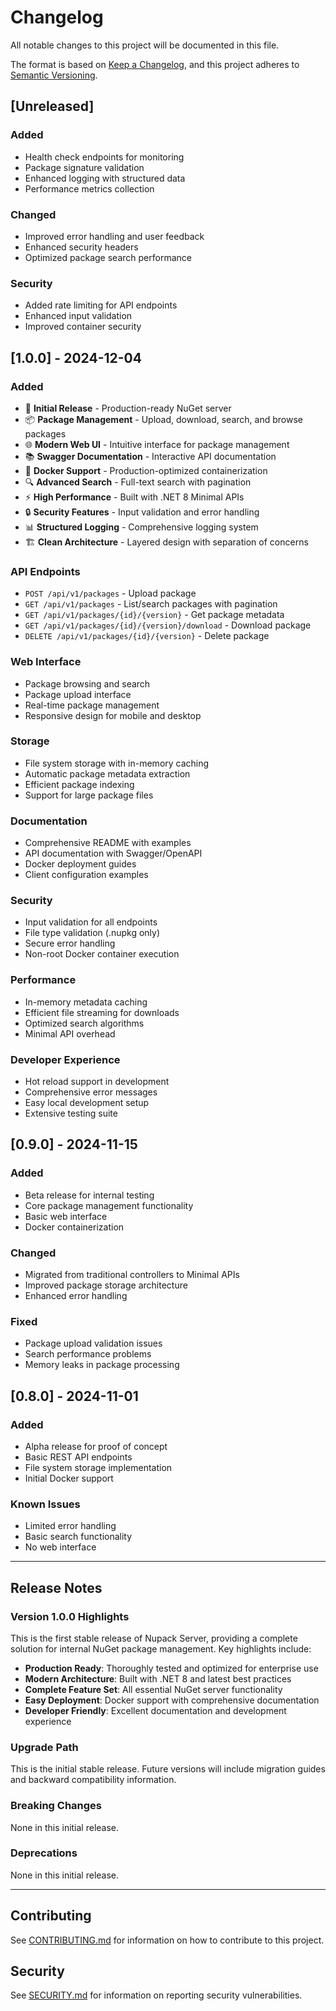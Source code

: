 # Changelog

All notable changes to this project will be documented in this file.

The format is based on [Keep a Changelog](https://keepachangelog.com/en/1.0.0/),
and this project adheres to [Semantic Versioning](https://semver.org/spec/v2.0.0.html).

## [Unreleased]

### Added
- Health check endpoints for monitoring
- Package signature validation
- Enhanced logging with structured data
- Performance metrics collection

### Changed
- Improved error handling and user feedback
- Enhanced security headers
- Optimized package search performance

### Security
- Added rate limiting for API endpoints
- Enhanced input validation
- Improved container security

## [1.0.0] - 2024-12-04

### Added
- 🚀 **Initial Release** - Production-ready NuGet server
- 📦 **Package Management** - Upload, download, search, and browse packages
- 🌐 **Modern Web UI** - Intuitive interface for package management
- 📚 **Swagger Documentation** - Interactive API documentation
- 🐳 **Docker Support** - Production-optimized containerization
- 🔍 **Advanced Search** - Full-text search with pagination
- ⚡ **High Performance** - Built with .NET 8 Minimal APIs
- 🔒 **Security Features** - Input validation and error handling
- 📊 **Structured Logging** - Comprehensive logging system
- 🏗️ **Clean Architecture** - Layered design with separation of concerns

### API Endpoints
- `POST /api/v1/packages` - Upload package
- `GET /api/v1/packages` - List/search packages with pagination
- `GET /api/v1/packages/{id}/{version}` - Get package metadata
- `GET /api/v1/packages/{id}/{version}/download` - Download package
- `DELETE /api/v1/packages/{id}/{version}` - Delete package

### Web Interface
- Package browsing and search
- Package upload interface
- Real-time package management
- Responsive design for mobile and desktop

### Storage
- File system storage with in-memory caching
- Automatic package metadata extraction
- Efficient package indexing
- Support for large package files

### Documentation
- Comprehensive README with examples
- API documentation with Swagger/OpenAPI
- Docker deployment guides
- Client configuration examples

### Security
- Input validation for all endpoints
- File type validation (.nupkg only)
- Secure error handling
- Non-root Docker container execution

### Performance
- In-memory metadata caching
- Efficient file streaming for downloads
- Optimized search algorithms
- Minimal API overhead

### Developer Experience
- Hot reload support in development
- Comprehensive error messages
- Easy local development setup
- Extensive testing suite

## [0.9.0] - 2024-11-15

### Added
- Beta release for internal testing
- Core package management functionality
- Basic web interface
- Docker containerization

### Changed
- Migrated from traditional controllers to Minimal APIs
- Improved package storage architecture
- Enhanced error handling

### Fixed
- Package upload validation issues
- Search performance problems
- Memory leaks in package processing

## [0.8.0] - 2024-11-01

### Added
- Alpha release for proof of concept
- Basic REST API endpoints
- File system storage implementation
- Initial Docker support

### Known Issues
- Limited error handling
- Basic search functionality
- No web interface

---

## Release Notes

### Version 1.0.0 Highlights

This is the first stable release of Nupack Server, providing a complete solution for internal NuGet package management. Key highlights include:

- **Production Ready**: Thoroughly tested and optimized for enterprise use
- **Modern Architecture**: Built with .NET 8 and latest best practices
- **Complete Feature Set**: All essential NuGet server functionality
- **Easy Deployment**: Docker support with comprehensive documentation
- **Developer Friendly**: Excellent documentation and development experience

### Upgrade Path

This is the initial stable release. Future versions will include migration guides and backward compatibility information.

### Breaking Changes

None in this initial release.

### Deprecations

None in this initial release.

---

## Contributing

See [CONTRIBUTING.md](CONTRIBUTING.md) for information on how to contribute to this project.

## Security

See [SECURITY.md](SECURITY.md) for information on reporting security vulnerabilities.
